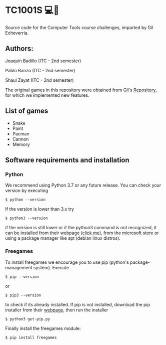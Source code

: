 # TC1001S 💻🔧
Source code for the Computer Tools course challenges, imparted by Gil Echeverria.

## Authors:
Joaquín Badillo (ITC - 2nd semester)

Pablo Banzo (ITC - 2nd semester)

Shaul Zayat (ITC - 2nd semester)

The original games in this repository were obtained from [Gil's Repository](https://github.com/gilecheverria/TC1001S.100-202211), for which we implemented new features. 

## List of games
* Snake
* Paint
* Pacman
* Cannon
* Memory

## Software requirements and installation

### Python
We recommend using Python 3.7 or any future release. You can check your version by executing 

`$ python --version`

If the version is lower than 3.x try

`$ python3 --version`

if the version is still lower or if the python3 command is not recognized, it can be installed from their webpage ([click me](https://www.python.org/)), from the microsoft store or using a package manager like apt (debian linux distros).

### Freegames
To install freegames we encourage you to use pip (python's package-management system). Execute

`$ pip --version`

or

`$ pip3 --version`

to check if its already installed. If pip is not installed, download the pip installer from their [webpage](https://bootstrap.pypa.io/get-pip.py), then run the installer

`$ python3 get-pip.py`

Finally install the freegames module:

`$ pip install freegames`
